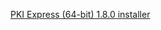 ﻿[PKI Express (64-bit) 1.8.0 installer](https://files.lacunasoftware.com/pki-express/windows/pkie-1.8.0-x64.msi)